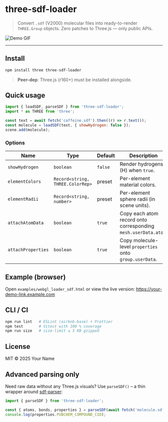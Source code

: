 # three-sdf-loader

> Convert `.sdf` (V2000) molecular files into ready-to-render `THREE.Group` objects. Zero patches to Three.js — only public APIs.

![Demo GIF](https://raw.githubusercontent.com/ajchem/three-sdf-loader-assets/main/demo.gif)

---

## Install

```bash
npm install three three-sdf-loader
```

> **Peer-dep**: Three.js (r160+) must be installed alongside.

## Quick usage

```js
import { loadSDF, parseSDF } from 'three-sdf-loader';
import * as THREE from 'three';

const text = await fetch('caffeine.sdf').then((r) => r.text());
const molecule = loadSDF(text, { showHydrogen: false });
scene.add(molecule);
```

### Options

| Name            | Type                                   | Default | Description                                                     |
| --------------- | -------------------------------------- | ------- | --------------------------------------------------------------- |
| `showHydrogen`  | `boolean`                              | `false` | Render hydrogens (H) when `true`.                              |
| `elementColors` | `Record<string, THREE.ColorRep>`       | preset  | Per-element material colors.                                    |
| `elementRadii`  | `Record<string, number>`               | preset  | Per-element sphere radii (in scene units).                      |
| `attachAtomData`| `boolean`                              | `true`  | Copy each atom record onto corresponding `mesh.userData.atom`.  |
| `attachProperties`| `boolean`                            | `true`  | Copy molecule-level `properties` onto `group.userData`.         |

## Example (browser)

Open `examples/webgl_loader_sdf.html` or view the live version:
<https://your-demo-link.example.com>

## CLI / CI

```bash
npm run lint   # ESLint (airbnb-base) + Prettier
npm test       # Vitest with 100 % coverage
npm run size   # size-limit ≤ 3 KB gzipped
```

## License

MIT © 2025 Your Name 

## Advanced parsing only

Need raw data without any Three.js visuals? Use `parseSDF()` – a thin wrapper around [sdf-parser](https://www.npmjs.com/package/sdf-parser):

```js
import { parseSDF } from 'three-sdf-loader';

const { atoms, bonds, properties } = parseSDF(await fetch('molecule.sdf').then(r => r.text()));
console.log(properties.PUBCHEM_COMPOUND_CID);
``` 